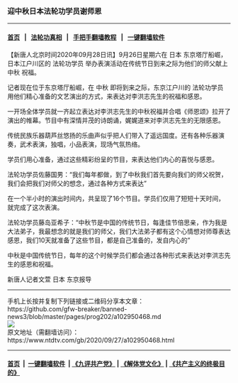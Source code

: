 ### 迎中秋日本法轮功学员谢师恩
------------------------

#### [首页](https://github.com/gfw-breaker/banned-news3/blob/master/README.md) &nbsp;&nbsp;|&nbsp;&nbsp; [法轮功真相](https://github.com/begood0513/basic/blob/master/README.md)  &nbsp;&nbsp;|&nbsp;&nbsp; [手把手翻墙教程](https://github.com/gfw-breaker/guides/wiki)  &nbsp;&nbsp;|&nbsp;&nbsp; [一键翻墙软件](https://github.com/gfw-breaker/nogfw/blob/master/README.md)  



<div><div class="post_content" itemprop="articleBody">
 <p>
  【新唐人北京时间2020年09月28日讯】9月26日星期六在
  <ok href="https://www.ntdtv.com/gb/日本.htm">
   日本
  </ok>
  东京塔厅船崛，日本江户川区的
  <ok href="https://www.ntdtv.com/gb/法轮功学员.htm">
   法轮功学员
  </ok>
  举办表演活动在传统节日到来之际为他们的师父献上
  <ok href="https://www.ntdtv.com/gb/中秋.htm">
   中秋
  </ok>
  祝福。
 </p>
 <p>
  记者现在位于东京塔厅船崛，在
  <ok href="https://www.ntdtv.com/gb/中秋.htm">
   中秋
  </ok>
  即将到来之际，东京江户川的
  <ok href="https://www.ntdtv.com/gb/法轮功学员.htm">
   法轮功学员
  </ok>
  用他们精心准备的文艺演出的方式，来表达对李洪志先生的祝福和感恩。
 </p>
 <p>
  一开场全体学员就一齐起立表达对李洪志先生的中秋祝福并合唱《师恩颂》拉开了演出的帷幕。节目中有深情并茂的诗朗诵，娓娓道来对李洪志先生的无限感恩。
 </p>
 <p>
  传统民族乐器葫芦丝悠扬的乐曲声似乎把人们带入了遥远国度。还有各种乐器演奏，武术表演，独唱，小品表演，现场气氛热络。
 </p>
 <p>
  学员们用心准备，通过这些精彩纷呈的节目，来表达他们内心的喜悦与感恩。
 </p>
 <p>
  法轮功学员佐藤国男：“我们每年都做，到了中秋我们首先要向我们的师父祝贺，我们会把我们对师父的想念，通过各种方式来表达”
 </p>
 <p>
  在一个半小时的演出时间内，共呈现了16个节目。学员们仅用了短短十天时间，就完成了这次表演。
 </p>
 <p>
  法轮功学员藤岛亚希子：“中秋节是中国的传统节日，每逢佳节倍思亲，作为我是大法弟子，我最想念的就是我们的师父，我们大法弟子都有这个心情想对师尊表达感恩，我们10天就准备了这些节目，都是自己准备的，发自内心的”
 </p>
 <p>
  中秋是中国传统节日，每年的这个时候学员们都会通过各种形式来表达对李洪志先生的感恩和祝福。
 </p>
 <p>
  新唐人记者文萱
  <ok href="https://www.ntdtv.com/gb/日本.htm">
   日本
  </ok>
  东京报导
 </p>
 <div class="single_ad">
 </div>
</div>
</div>
<hr/>
手机上长按并复制下列链接或二维码分享本文章：<br/>
https://github.com/gfw-breaker/banned-news3/blob/master/pages/prog202/a102950468.md <br/>
<a href='https://github.com/gfw-breaker/banned-news3/blob/master/pages/prog202/a102950468.md'><img src='https://github.com/gfw-breaker/banned-news3/blob/master/pages/prog202/a102950468.md.png'/></a> <br/>
原文地址（需翻墙访问）：https://www.ntdtv.com/gb/2020/09/27/a102950468.html


------------------------
#### [首页](https://github.com/gfw-breaker/banned-news3/blob/master/README.md) &nbsp;|&nbsp; [一键翻墙软件](https://github.com/gfw-breaker/nogfw/blob/master/README.md) &nbsp;| [《九评共产党》](https://github.com/gfw-breaker/9ping.md/blob/master/README.md#九评之一评共产党是什么) | [《解体党文化》](https://github.com/gfw-breaker/jtdwh.md/blob/master/README.md) | [《共产主义的终极目的》](https://github.com/gfw-breaker/gczydzjmd.md/blob/master/README.md)


<img src='http://gfw-breaker.win/banned-news3/pages/prog202/a102950468.md' width='0px' height='0px'/>